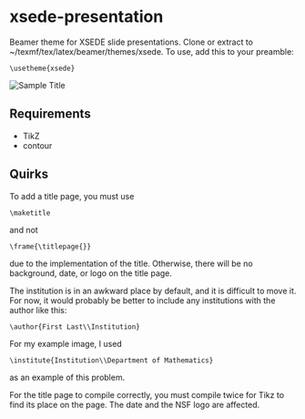 xsede-presentation
==================

Beamer theme for XSEDE slide presentations. Clone or extract to ~/texmf/tex/latex/beamer/themes/xsede. To use, add this to your preamble:

    \usetheme{xsede}

![Sample Title](https://github.com/geppettodivacin/geppettodivacin.github.io/raw/master/images/xsedetest-0.png)

Requirements
------------

* TikZ
* contour

Quirks
------

To add a title page, you must use 

    \maketitle

and not 

    \frame{\titlepage{}}

due to the implementation of the title. Otherwise, there will be no background, date, or logo on the title page.


The institution is in an awkward place by default, and it is difficult to move it. For now, it would probably be better to include any institutions with the author like this:

    \author{First Last\\Institution}

For my example image, I used

    \institute{Institution\\Department of Mathematics}

as an example of this problem.


For the title page to compile correctly, you must compile twice for Tikz to find its place on the page. The date and the NSF logo are affected.

